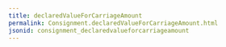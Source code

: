 ```yaml
---
title: declaredValueForCarriageAmount
permalink: Consignment.declaredValueForCarriageAmount.html
jsonid: consignment_declaredvalueforcarriageamount
---
```

